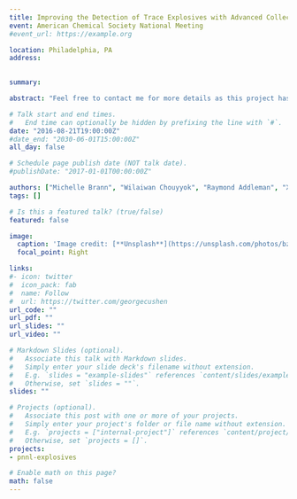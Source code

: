 ```yaml
---
title: Improving the Detection of Trace Explosives with Advanced Collection Materials (Poster)
event: American Chemical Society National Meeting
#event_url: https://example.org

location: Philadelphia, PA
address:
 

summary: 

abstract: "Feel free to contact me for more details as this project has not been published"

# Talk start and end times.
#   End time can optionally be hidden by prefixing the line with `#`.
date: "2016-08-21T19:00:00Z"
#date_end: "2030-06-01T15:00:00Z"
all_day: false

# Schedule page publish date (NOT talk date).
#publishDate: "2017-01-01T00:00:00Z"

authors: ["Michelle Brann", "Wilaiwan Chouyyok", "Raymond Addleman", "Xiaohong Li", "Robert Ewing", "David Atkinson"]
tags: []

# Is this a featured talk? (true/false)
featured: false

image:
  caption: 'Image credit: [**Unsplash**](https://unsplash.com/photos/bzdhc5b3Bxs)'
  focal_point: Right

links:
#- icon: twitter
#  icon_pack: fab
#  name: Follow
#  url: https://twitter.com/georgecushen
url_code: ""
url_pdf: ""
url_slides: ""
url_video: ""

# Markdown Slides (optional).
#   Associate this talk with Markdown slides.
#   Simply enter your slide deck's filename without extension.
#   E.g. `slides = "example-slides"` references `content/slides/example-slides.md`.
#   Otherwise, set `slides = ""`.
slides: ""

# Projects (optional).
#   Associate this post with one or more of your projects.
#   Simply enter your project's folder or file name without extension.
#   E.g. `projects = ["internal-project"]` references `content/project/deep-learning/index.md`.
#   Otherwise, set `projects = []`.
projects:
- pnnl-explosives

# Enable math on this page?
math: false
---
```



